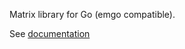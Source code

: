 Matrix library for Go (emgo compatible).

See [documentation](https://godoc.org/github.com/github.com/ziutek/matrix)
